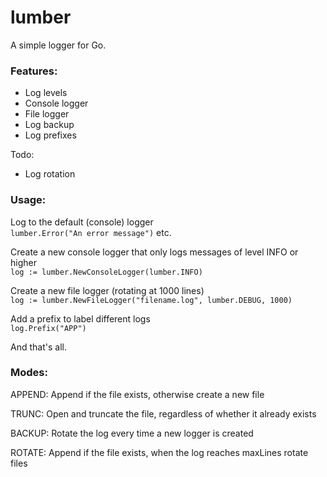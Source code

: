 lumber
======

A simple logger for Go.

### Features: ###
- Log levels
- Console logger
- File logger
- Log backup
- Log prefixes

Todo:
- Log rotation

### Usage: ###
Log to the default (console) logger  
  `lumber.Error("An error message")` etc.

Create a new console logger that only logs messages of level INFO or higher  
  `log := lumber.NewConsoleLogger(lumber.INFO)`
  
Create a new file logger (rotating at 1000 lines)  
  `log := lumber.NewFileLogger("filename.log", lumber.DEBUG, 1000)`

Add a prefix to label different logs  
  `log.Prefix("APP")`

And that's all.

### Modes: ###

APPEND: Append if the file exists, otherwise create a new file

TRUNC: Open and truncate the file, regardless of whether it already exists

BACKUP: Rotate the log every time a new logger is created

ROTATE: Append if the file exists, when the log reaches maxLines rotate files
